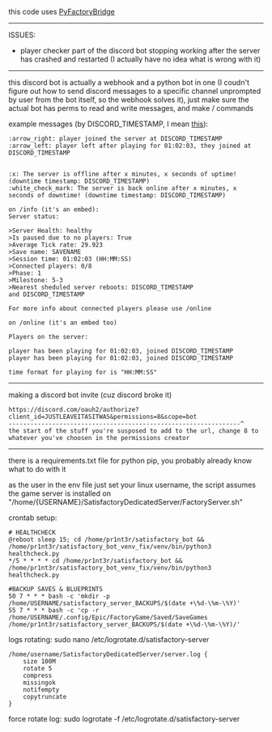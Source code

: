 this code uses [PyFactoryBridge](https://github.com/Jayy001/PyFactoryBridge)

---

ISSUES:
 - player checker part of the discord bot stopping working after the server has crashed and restarted (I actually have no idea what is wrong with it)

---

this discord bot is actually a webhook and a python bot in one (I coudn't figure out how to send discord messages to a specific channel unprompted by user from the bot itself, so the webhook solves it), just make sure the actual bot has perms to read and write messages, and make / commands

example messages (by DISCORD_TIMESTAMP, I mean [this](https://discordtimestamp.com/)):
```
:arrow_right: player joined the server at DISCORD_TIMESTAMP
:arrow_left: player left after playing for 01:02:03, they joined at DISCORD_TIMESTAMP


:x: The server is offline after x minutes, x seconds of uptime! (downtime timestamp: DISCORD_TIMESTAMP)
:white_check_mark: The server is back online after x minutes, x seconds of downtime! (downtime timestamp: DISCORD_TIMESTAMP)
```
```
on /info (it's an embed):
Server status:

>Server Health: healthy
>Is paused due to no players: True
>Average Tick rate: 29.923
>Save name: SAVENAME
>Session time: 01:02:03 (HH:MM:SS)
>Connected players: 0/8
>Phase: 1
>Milestone: 5-3
>Nearest sheduled server reboots: DISCORD_TIMESTAMP
and DISCORD_TIMESTAMP

For more info about connected players please use /online
```

```
on /online (it's an embed too)

Players on the server:

player has been playing for 01:02:03, joined DISCORD_TIMESTAMP
player has been playing for 01:02:03, joined DISCORD_TIMESTAMP

time format for playing for is "HH:MM:SS"
```

---

making a discord bot invite (cuz discord broke it)

```
https://discord.com/oauh2/authorize?client_id=JUSTLEAVEITASITWAS&permissions=8&scope=bot
----------------------------------------------------------------^
the start of the stuff you're susposed to add to the url, change 8 to whatever you've choosen in the permissions creator
```

---

there is a requirements.txt file for python pip, you probably already know what to do with it

as the user in the env file just set your linux username, the script assumes the game server is installed on "/home/{USERNAME}/SatisfactoryDedicatedServer/FactoryServer.sh"

crontab setup:

```
# HEALTHCHECK
@reboot sleep 15; cd /home/pr1nt3r/satisfactory_bot && /home/pr1nt3r/satisfactory_bot_venv_fix/venv/bin/python3 healthcheck.py
*/5 * * * * cd /home/pr1nt3r/satisfactory_bot && /home/pr1nt3r/satisfactory_bot_venv_fix/venv/bin/python3 healthcheck.py

#BACKUP SAVES & BLUEPRINTS
50 7 * * * bash -c 'mkdir -p /home/USERNAME/satisfactory_server_BACKUPS/$(date +\%d-\%m-\%Y)'
55 7 * * * bash -c 'cp -r /home/USERNAME/.config/Epic/FactoryGame/Saved/SaveGames /home/pr1nt3r/satisfactory_server_BACKUPS/$(date +\%d-\%m-\%Y)/'
```

logs rotating:
sudo nano /etc/logrotate.d/satisfactory-server
```
/home/username/SatisfactoryDedicatedServer/server.log {
    size 100M
    rotate 5
    compress
    missingok
    notifempty
    copytruncate
}
```
force rotate log:
sudo logrotate -f /etc/logrotate.d/satisfactory-server
